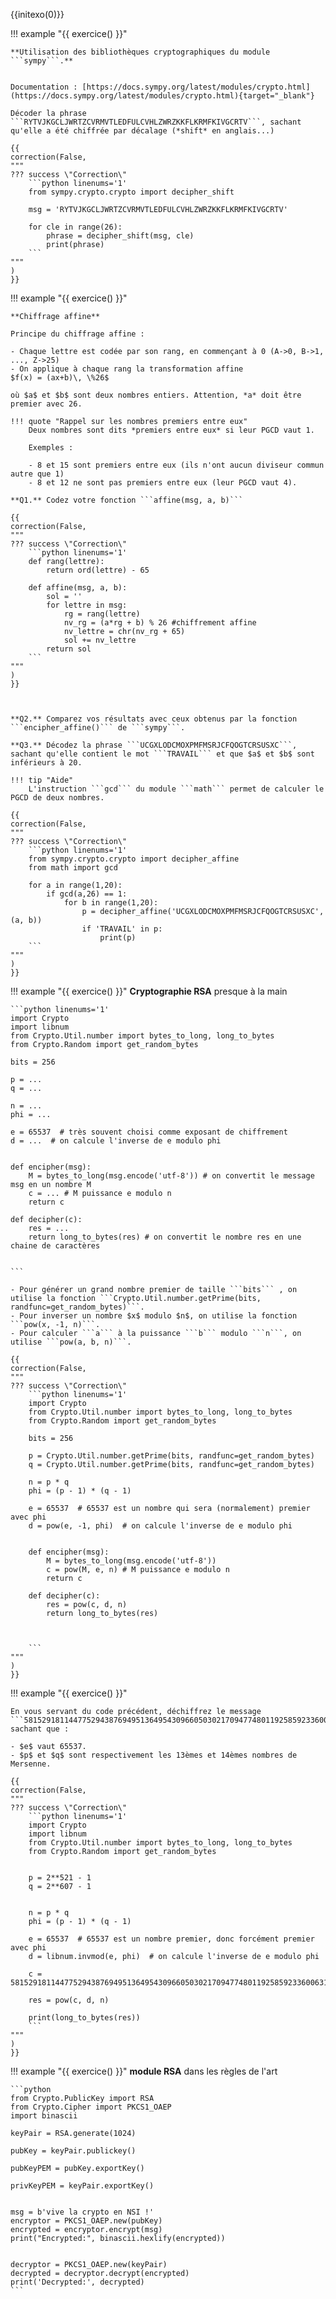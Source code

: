 {{initexo(0)}}

!!! example "{{ exercice() }}"
    

    **Utilisation des bibliothèques cryptographiques du module ```sympy```.**


    Documentation : [https://docs.sympy.org/latest/modules/crypto.html](https://docs.sympy.org/latest/modules/crypto.html){target="_blank"}

    Décoder la phrase ```RYTVJKGCLJWRTZCVRMVTLEDFULCVHLZWRZKKFLKRMFKIVGCRTV```, sachant qu'elle a été chiffrée par décalage (*shift* en anglais...)

    {{
    correction(False,
    """
    ??? success \"Correction\" 
        ```python linenums='1'
        from sympy.crypto.crypto import decipher_shift

        msg = 'RYTVJKGCLJWRTZCVRMVTLEDFULCVHLZWRZKKFLKRMFKIVGCRTV'

        for cle in range(26):
            phrase = decipher_shift(msg, cle)
            print(phrase)
        ```        
    """
    )
    }}


!!! example "{{ exercice() }}"


    **Chiffrage affine**

    Principe du chiffrage affine :

    - Chaque lettre est codée par son rang, en commençant à 0 (A->0, B->1, ..., Z->25)
    - On applique à chaque rang la transformation affine 
    $f(x) = (ax+b)\, \%26$

    où $a$ et $b$ sont deux nombres entiers. Attention, *a* doit être premier avec 26.

    !!! quote "Rappel sur les nombres premiers entre eux"
        Deux nombres sont dits *premiers entre eux* si leur PGCD vaut 1. 

        Exemples :
        
        - 8 et 15 sont premiers entre eux (ils n'ont aucun diviseur commun autre que 1)
        - 8 et 12 ne sont pas premiers entre eux (leur PGCD vaut 4).

    **Q1.** Codez votre fonction ```affine(msg, a, b)```

    {{
    correction(False,
    """
    ??? success \"Correction\" 
        ```python linenums='1'
        def rang(lettre):
            return ord(lettre) - 65

        def affine(msg, a, b):
            sol = ''
            for lettre in msg:
                rg = rang(lettre)
                nv_rg = (a*rg + b) % 26 #chiffrement affine
                nv_lettre = chr(nv_rg + 65)
                sol += nv_lettre
            return sol
        ```        
    """
    )
    }}



    **Q2.** Comparez vos résultats avec ceux obtenus par la fonction ```encipher_affine()``` de ```sympy```.

    **Q3.** Décodez la phrase ```UCGXLODCMOXPMFMSRJCFQOGTCRSUSXC```, sachant qu'elle contient le mot ```TRAVAIL``` et que $a$ et $b$ sont inférieurs à 20.

    !!! tip "Aide"
        L'instruction ```gcd``` du module ```math``` permet de calculer le PGCD de deux nombres.

    {{
    correction(False,
    """
    ??? success \"Correction\" 
        ```python linenums='1'
        from sympy.crypto.crypto import decipher_affine
        from math import gcd

        for a in range(1,20):
            if gcd(a,26) == 1:
                for b in range(1,20):
                    p = decipher_affine('UCGXLODCMOXPMFMSRJCFQOGTCRSUSXC', (a, b))
                    if 'TRAVAIL' in p:
                        print(p)
        ```        
    """
    )
    }}





!!! example "{{ exercice() }}"
    **Cryptographie RSA** presque à la main



    ```python linenums='1'
    import Crypto
    import libnum
    from Crypto.Util.number import bytes_to_long, long_to_bytes
    from Crypto.Random import get_random_bytes 

    bits = 256

    p = ...
    q = ...

    n = ...
    phi = ...

    e = 65537  # très souvent choisi comme exposant de chiffrement
    d = ...  # on calcule l'inverse de e modulo phi


    def encipher(msg):
        M = bytes_to_long(msg.encode('utf-8')) # on convertit le message msg en un nombre M
        c = ... # M puissance e modulo n
        return c

    def decipher(c):
        res = ...
        return long_to_bytes(res) # on convertit le nombre res en une chaine de caractères


    ```

    - Pour générer un grand nombre premier de taille ```bits``` , on utilise la fonction ```Crypto.Util.number.getPrime(bits, randfunc=get_random_bytes)```.
    - Pour inverser un nombre $x$ modulo $n$, on utilise la fonction    ```pow(x, -1, n)```.
    - Pour calculer ```a``` à la puissance ```b``` modulo ```n```, on utilise ```pow(a, b, n)```.

    {{
    correction(False,
    """
    ??? success \"Correction\" 
        ```python linenums='1'
        import Crypto
        from Crypto.Util.number import bytes_to_long, long_to_bytes
        from Crypto.Random import get_random_bytes 

        bits = 256

        p = Crypto.Util.number.getPrime(bits, randfunc=get_random_bytes)
        q = Crypto.Util.number.getPrime(bits, randfunc=get_random_bytes)

        n = p * q
        phi = (p - 1) * (q - 1)

        e = 65537  # 65537 est un nombre qui sera (normalement) premier avec phi
        d = pow(e, -1, phi)  # on calcule l'inverse de e modulo phi


        def encipher(msg):
            M = bytes_to_long(msg.encode('utf-8'))
            c = pow(M, e, n) # M puissance e modulo n
            return c

        def decipher(c):
            res = pow(c, d, n)
            return long_to_bytes(res)



        ```        
    """
    )
    }}


!!! example "{{ exercice() }}"

    En vous servant du code précédent, déchiffrez le message ```58152918114477529438769495136495430966050302170947748011925859233600631318929939319619808279389222131229963717435870597641010567365311762267359794338657867540621133550787677728203831932548041236152866441194127191404729294628415184239755221703677388875259927092794165578604353985011899152968982365630138088486380827379488939561996226754182```  sachant que :

    - $e$ vaut 65537.
    - $p$ et $q$ sont respectivement les 13èmes et 14èmes nombres de Mersenne.

    {{
    correction(False,
    """
    ??? success \"Correction\" 
        ```python linenums='1'
        import Crypto
        import libnum
        from Crypto.Util.number import bytes_to_long, long_to_bytes
        from Crypto.Random import get_random_bytes 


        p = 2**521 - 1
        q = 2**607 - 1


        n = p * q
        phi = (p - 1) * (q - 1)

        e = 65537  # 65537 est un nombre premier, donc forcément premier avec phi
        d = libnum.invmod(e, phi)  # on calcule l'inverse de e modulo phi

        c = 58152918114477529438769495136495430966050302170947748011925859233600631318929939319619808279389222131229963717435870597641010567365311762267359794338657867540621133550787677728203831932548041236152866441194127191404729294628415184239755221703677388875259927092794165578604353985011899152968982365630138088486380827379488939561996226754182

        res = pow(c, d, n)

        print(long_to_bytes(res))
        ```        
    """
    )
    }}



!!! example "{{ exercice() }}"
    **module RSA** dans les règles de l'art



    ```python
    from Crypto.PublicKey import RSA
    from Crypto.Cipher import PKCS1_OAEP
    import binascii

    keyPair = RSA.generate(1024)

    pubKey = keyPair.publickey()

    pubKeyPEM = pubKey.exportKey()

    privKeyPEM = keyPair.exportKey()


    msg = b'vive la crypto en NSI !'
    encryptor = PKCS1_OAEP.new(pubKey)
    encrypted = encryptor.encrypt(msg)
    print("Encrypted:", binascii.hexlify(encrypted))


    decryptor = PKCS1_OAEP.new(keyPair)
    decrypted = decryptor.decrypt(encrypted)
    print('Decrypted:', decrypted)
    ```
